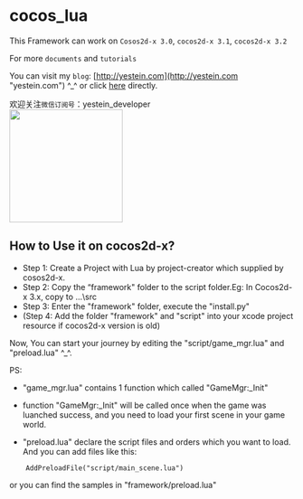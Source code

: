 cocos_lua
=========

This Framework can work on `Cosos2d-x 3.0`, `cocos2d-x 3.1`, `cocos2d-x 3.2`

For more `documents` and `tutorials`

You can visit my `blog`: [http://yestein.com](http://yestein.com "yestein.com") ^_^ or click [here](http://yestein.com/?cat=76 "yestein.com") directly.

欢迎关注`微信订阅号`：yestein_developer<br>
<img src="http://raw.github.com/yestein/cocos-lua/master/weixin.jpg" width = 200>

How to Use it on cocos2d-x?
--------------------------------------------
* Step 1: Create a Project with Lua by project-creator which supplied by cosos2d-x.
* Step 2: Copy the “framework" folder to the script folder.Eg: In Cocos2d-x 3.x, copy to ...\src
* Step 3: Enter the "framework" folder, execute the "install.py"
* (Step 4: Add the folder "framework" and "script" into your xcode project resource if cocos2d-x version is old)

Now, You can start your journey by editing the "script/game_mgr.lua" and "preload.lua" ^_^.

PS:
* "game_mgr.lua" contains 1 function which called "GameMgr:_Init"

* function "GameMgr:_Init" will be called once when the game was luanched success, and you need to load your first scene in your game world.

* "preload.lua" declare the script files and orders which you want to load. And you can add files like this:


```
	AddPreloadFile("script/main_scene.lua")
```
or you can find the samples in "framework/preload.lua"



